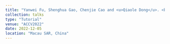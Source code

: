 ```yaml
---
title: "Yanwei Fu, Shenghua Gao, Chenjie Cao and <u>Qiaole Dong</u>. <b>The Priors Guided Image Editing and Synthesis.</b>"
collection: talks
type: "Tutorial"
venue: "ACCV2022"
date: 2022-12-05
location: "Macau SAR, China"
---
```


